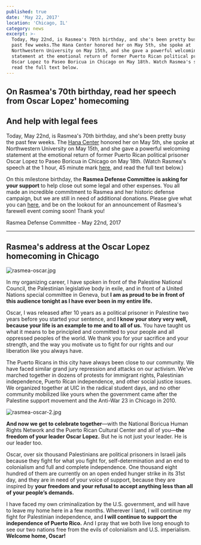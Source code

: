 ```yaml
---
published: true
date: 'May 22, 2017'
location: 'Chicago, IL'
category: news
excerpt: >-
  Today, May 22nd, is Rasmea's 70th birthday, and she's been pretty busy the
  past few weeks.The Hana Center honored her on May 5th, she spoke at
  Northwestern University on May 15th, and she gave a powerful welcoming
  statement at the emotional return of former Puerto Rican political prisoner
  Oscar Lopez to Paseo Boricua in Chicago on May 18th. Watch Rasmea's speech and
  read the full text below.
---
```

## On Rasmea's 70th birthday, read her speech from Oscar Lopez' homecoming

## And help with legal fees

Today, May 22nd, is Rasmea's 70th birthday, and she's been pretty busy the past few weeks. The [Hana Center](https://www.hanacenter.org/) honored her on May 5th, she spoke at Northwestern University on May 15th, and she gave a powerful welcoming statement at the emotional return of former Puerto Rican political prisoner Oscar Lopez to Paseo Boricua in Chicago on May 18th.  (Watch Rasmea's speech at the 1 hour, 45 minute mark [here](https://www.facebook.com/chi.nbhrn/videos/10154865189209055/), and read the full text below.)

On this milestone birthday, the **Rasmea Defense Committee is asking for your support** to help close out some legal and other expenses.  You all made an incredible commitment to Rasmea and her historic defense campaign, but we are still in need of additional donations.  Please give what you can [here](http://justice4rasmea.org/donate/), and be on the lookout for an announcement of Rasmea's farewell event coming soon! Thank you!

Rasmea Defense Committee - May 22nd, 2017

***************************

## Rasmea's address at the Oscar Lopez homecoming in Chicago

![rasmea-oscar.jpg]({{site.baseurl}}/assets/img/rasmea-oscar.jpg)

In my organizing career, I have spoken in front of the Palestine National Council, the Palestinian legislative body in exile, and in front of a United Nations special committee in Geneva, but **I am as proud to be in front of this audience tonight as I have ever been in my entire life.**

Oscar, I was released after 10 years as a political prisoner in Palestine two years before you started your sentence, and **I know your story very well, because your life is an example to me and to all of us.** You have taught us what it means to be principled and committed to your people and all oppressed peoples of the world. We thank you for your sacrifice and your strength, and the way you motivate us to fight for our rights and our liberation like you always have.

The Puerto Ricans in this city have always been close to our community. We have faced similar grand jury repression and attacks on our activism. We’ve marched together in dozens of protests for immigrant rights, Palestinian independence, Puerto Rican independence, and other social justice issues. We organized together at UIC in the radical student days, and no other community mobilized like yours when the government came after the Palestine support movement and the Anti-War 23 in Chicago in 2010.

![rasmea-oscar-2.jpg]({{site.baseurl}}/assets/img/rasmea-oscar-2.jpg)

**And now we get to celebrate together**—with the National Boricua Human Rights Network and the Puerto Rican Cultural Center and all of you—**the freedom of your leader Oscar Lopez.** But he is not just your leader. He is our leader too.

Oscar, over six thousand Palestinians are political prisoners in Israeli jails because they fight for what you fight for, self-determination and an end to colonialism and full and complete independence. One thousand eight hundred of them are currently on an open ended hunger strike in its 31st day, and they are in need of your voice of support, because they are inspired by **your freedom and your refusal to accept anything less than all of your people’s demands.**

I have faced my own criminalization by the U.S. government, and will have to leave my home here in a few months. Wherever I land, I will continue my fight for Palestinian independence, and **I will continue to support the independence of Puerto Rico.** And I pray that we both live long enough to see our two nations free from the evils of colonialism and U.S. imperialism. **Welcome home, Oscar!**
